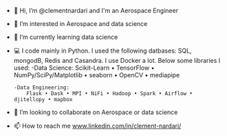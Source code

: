 - 👋 Hi, I’m @clementnardari and I'm an Aerospace Engineer
- 👀 I’m interested in Aerospace and data science
- 🌱 I’m currently learning data science
- 💻 I code mainly in Python. I used the following datbases: SQL, mongodB, Redis and Casandra. I use Docker a lot. Below some libraries I used:
      -Data Science:
          Scikit-Learn • TensorFlow • NumPy/SciPy/Matplotlib • seaborn • OpenCV • mediapipe
          
      -Data Engineering:
          Flask • Dask • MPI • NiFi • Hadoop • Spark • Airflow • djitellopy • mapbox
- 💞️ I’m looking to collaborate on Aerospace or data science
- 📫 How to reach me www.linkedin.com/in/clement-nardari/

<!---
clementnardari/clementnardari is a ✨ special ✨ repository because its `README.md` (this file) appears on your GitHub profile.
You can click the Preview link to take a look at your changes.
--->
